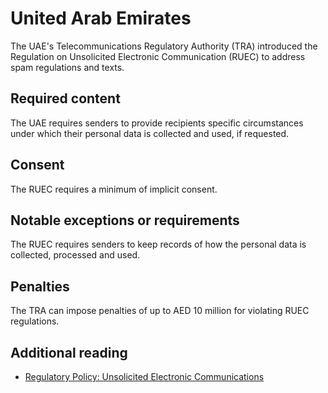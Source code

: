 # United Arab Emirates
The UAE's Telecommunications Regulatory Authority (TRA) introduced the Regulation on Unsolicited Electronic Communication (RUEC) to address spam regulations and texts.

## Required content
The UAE requires senders to provide recipients specific circumstances under which their personal data is collected and used, if requested.

## Consent
The RUEC requires a minimum of implicit consent.

## Notable exceptions or requirements
The RUEC requires senders to keep records of how the personal data is collected, processed and used.

## Penalties
The TRA can impose penalties of up to AED 10 million for violating RUEC regulations.

## Additional reading
- [Regulatory Policy: Unsolicited Electronic Communications](https://docplayer.net/17342879-Regulatory-policy-unsolicited-electronic-communications.html)
